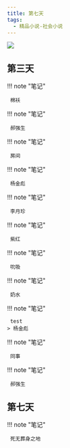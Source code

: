 ```yaml
---
title: 第七天
tags:
  - 精品小说-社会小说
---
```


![](https://cdn.weread.qq.com/weread/cover/71/yuewen_728774/t7_yuewen_7287741682413408.jpg)


## 第三天




!!! note "笔记"

	 棉袄 


!!! note "笔记"

	 郝强生 


!!! note "笔记"

	 房间 


!!! note "笔记"

	 杨金彪 


!!! note "笔记"

	 李月珍 


!!! note "笔记"

	 紫红 


!!! note "笔记"

	 吮吸 


!!! note "笔记"

	 奶水 


!!! note "笔记"

	 test 
	> 杨金彪




!!! note "笔记"

	 同事 


!!! note "笔记"

	 郝强生 


## 第七天




!!! note "笔记"

	 死无葬身之地 

